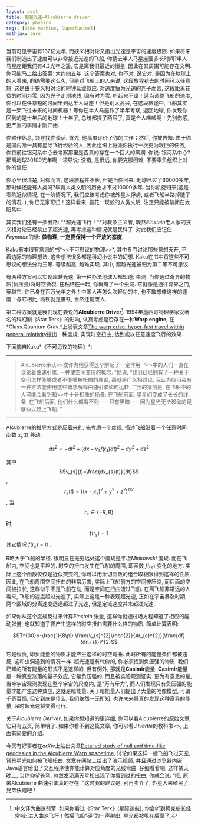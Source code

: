 ```yaml
---
layout: post
title: 超越光速—Alcubierre driver
category: physics
tags: [Time machine, Superluminal]
mathjax: ture
---
```

当前可见宇宙有137亿光年, 而狭义相对论又指出光速是宇宙的速度极限. 如果将来我们制造出了速度可以非常接近光速的飞船, 你猜去半人马星座要多长时间?半人马星座距我们有4.2光年之遥, 它是离我们最近的恒星, 因此在其周围可能存在文明. 你可能马上给出答案: 大约四五年. 这个答案也对, 也不对. 说它对, 是因为在地球上的人看来, 的确需要这么久, 但是对飞船上的人来说, 这段旅程花去的时间可以任意短. 这是由于狭义相对论的时钟延缓效应. 对速度恒为光速的光子而言, 这段距离花费的时间为零, 因为光子走测地线, 固有时为零. 
听起来不错！适当调整飞船的速度, 你可以在任意短的时间里到达半人马座！但是别太高兴, 在这段旅途中, 飞船其实是一架飞往未来的时间机器！等你在半人马座作了半年考察, 返回地球, 你发现你回到的是十年后的地球！十年了, 总统都换了两届了, 真是令人唏嘘啊！先别伤感, 更严重的事情才刚开始. 

你略作休息, 领导找你谈话. 首先, 他高度评价了你的工作；然后, 你被告知: 由于你是国内唯一具有星际飞行经验的人, 因此组织上将派你执行一次更为艰巨的任务, 你将前往银河系中心去考察那里是否真的存在一个巨大的黑洞. 你说: 银河系中心?那离地球30100光年啊！领导说: 没错, 是很远, 你要克服困难, 不要辜负组织上对你的信任. 

你心里很清楚, 对你而言, 这段旅程并不长, 但是当你回来, 地球已过了60000多年, 那时候还能有人类吗?毕竟人类文明的历史才不过10000多年. 当你凯旋归来(这是零阶近似情况, 在一阶情况下, 我们应该考虑你被外星人俘虏, 或者飞船半路掉链子的情况. ), 你已无家可归！这样看来, 昙花一现般的人类文明, 注定只能被禁闭在太阳系中. 

其实我们还有一条出路: **超光速飞行！**对教条主义者, 既然*Einstein*老人家的狭义相对论已经禁止了超光速, 再考虑这种情况就是民科了. 对此我们应记住*Feynman*的话: **做物理, 一定要保持一个开放的态度.**

Kaku有本很有意思的书*<<不可思议的物理>>*, 其中专门讨论那些意想天开, 不着边际的物理想法. 这些想法很多都是科幻小说中的幻想. Kaku在书中将这些不可思议的想法分为三等. 等级越高, 越难实现. 其中, 超越光速被归为第二等不可思议. 

有两种方案可以实现超越光速. 第一种办法地球人都知道: 虫洞. 当你通过奇异的物质(负压强)将时空撕裂, 在粘结在一起, 你就有了一个虫洞. 它就像是通往异界之门, 穿越它, 你已身在百万光年之外！中国人再怎么吹轻功的牛, 也不敢想像这样的速度！与它相比, 高铁就是废铁, 当然还能废人. 

第二种方案就是我们现在要说的**Alcubierre Driver**[^1]. 1994年墨西哥物理学家受著名的科幻剧《Star Terk》的影响, 认真考虑是否存在一种**Warp engine**, 在*Class.Quantum Grav.*上发表文章[The warp drive: hyper-fast travel within general relativity](http://iopscience.iop.org/0264-9381/11/5/001/)提出一种度规, 实现时空扭曲, 达到能以任意速度飞行的效果. 

下面摘自Kaku*《不可思议的物理》*: 

---
>Alcubierre承认<<Star Terk>>或许为他获得这个解起了一定作用. “<<Star Terk>>中的人们一直在谈论着曲速引擎, 一种使空间变形的概念. ”他说, “我们已经拥有了一种关于空间怎样能够或者不能够被扭曲的理论, 那就是广义相对论. 我认为应当会有一种方法能使用这些概念解释曲速引擎如何运转. ”“我的猜测是, 在飞船中的人可能会看到和<<Star Terk>>中十分相像的场景. 在飞船前面, 星星们变成了长长的线条. 在飞船后面, 他们什么都看不到——只有黑暗——因为星光无法移动的足够快以赶上飞船. ”

---

Alcubierre的推导方式是反着来的, 先考虑一个度规, 描述飞船沿着一个任意时间函数 $x_{s}(t)$ 移动: 

$$ds^{2}=-dt^{2}+(dx-v_{s}f(r_{s})dt)^{2}+dy^{2}+dz^{2}$$
	
其中 $$v_{s}(t)=\frac{dx_{s}(t)}{dt}$$, $$r_{s}(t)=((x-x_{s})^{2}+y^{2}+z^{2})^{1/2}$$, 当 $$r_{s}\in \{-R,R\}$$ 时, $$f(r_{s})=1$$
其它情况 $f(r_{s})=0$ .

R略大于飞船的半径. 很明显在无穷远处这个度规是平坦*Minkowski* 度规. 而在飞船内, 空间也是平坦的. 时空的扭曲发生在飞船的周围, 即函数 $f(r_{s})$ 变化的地方. 实际上这个函数仅仅是近似突变的, 你可以用余切函数的组合取极限得到这样的性质. 因此, 在飞船周围空间扭曲的非常厉害, 实际上飞船前方的空间被压缩, 而后面的空间被拉长, 这样似乎不是飞船在动, 而是空间在扭曲流过飞船. 在离飞船非常远的人看来, 飞船的速度超过光速了, 实际上这是一种表观超光速, 正如在宇宙暴涨时期, 两个区域的分离速度远远超过了光速, 但是定域速度并未超过光速.

如果你从这个度规反过来计算*Einstein* 张量, 这样你就通过场方程知道了相应的能动张量, 也就知道了要产生这样的时空扭曲需要什么样的物质. 简单计算表明:

$$T^{00}=-\frac{1}{8\pi} \frac{v_{s}^{2}\rho^{2}}{4r_{c}^{2}}(\frac{df}{dr_{s}})^{2}$$

它是恒负, 即负能量的物质才能产生这样的时空弯曲. 此时所有的能量条件都被违反, 这和虫洞遇到的情况一样. 超光速是有代价的, 你必须找到负压强的物质. 我们已知的所有能量的形式不是这样的, 但有例外, 那就是**Casimir**能量. **Casimir**能量是一种真空涨落的量子效应, 它是负压强的, 而且被实验观测证实. 更为有意思的是, 当今宇宙观测发现在整个宇宙的尺度内, 是"万有斥力", 而人们发现只有负压强的能量才能产生这种效应, 这就是暗能量. 关于暗能量人们提出了大量的唯像模型, 可谓千奇百怪, 但它到底是什么, 我们依然一无所知. 也许未来将真的发现这种奇异的能量, 届时超光速将变得可行. 

关于*Alcubierre Deriver*, 如果你想知道的更详细, 你可以看Alcubierre的原始文章. 它只有五页, 简单明了. 如果你看不到这篇文章, 你可以看*J.Hartle*的教科书<<Gravition>>, 上面有简要的介绍. 

今天有好事者在*arXiv*上贴出文章[Detailed study of null and time-like geodesics in the Alcubierre Warp spacetime](http://arxiv.org/abs/1107.5650), 讨论如果这样一艘飞船飞过天空, 背景星光如何被飞船扭曲. 文章在[网站](http://www.vis.uni-stuttgart.de/~muelleta/Warp/)上给出了演示视频, 并且通过浏览器内嵌Java语言给出了交互程序使你能计算对应角度的光线弯曲. 仔细看看吧, 这样某天晚上, 当你仰望苍穹, 忽然发现满天星相出现了你看到过的扭曲, 你就会说: “哦, 原来Alcubierre 曲速引擎真的存在. ”这时我的建议是, 别再卖弄了, 外星人来殖民了, 兄弟快跑吧！

[^1]: 中文译为曲速引擎. 如果你看过《Star Terk》(星际迷航), 你会听到柯克船长经常喊: 进入曲速飞行！然后飞船“砰”的一声射出, 星光都被甩在后面了. 
